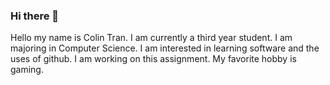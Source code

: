 ### Hi there 👋
Hello my name is Colin Tran. I am currently a third year student. I am majoring in Computer Science. I am interested in learning software and the uses of github. I am working on this assignment. My favorite hobby is gaming. 
<!--
**colintran2021/colintran2021** is a ✨ _special_ ✨ repository because its `README.md` (this file) appears on your GitHub profile.

Here are some ideas to get you started:

- 🔭 I’m currently working on ...
- 🌱 I’m currently learning ...
- 👯 I’m looking to collaborate on ...
- 🤔 I’m looking for help with ...
- 💬 Ask me about ...
- 📫 How to reach me: ...
- 😄 Pronouns: ...
- ⚡ Fun fact: ...
-->

